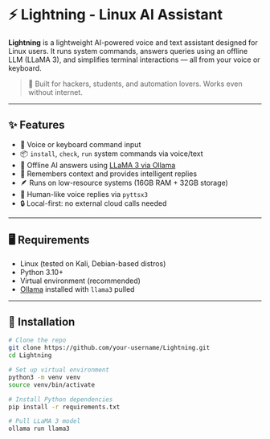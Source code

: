 # ⚡ Lightning - Linux AI Assistant

**Lightning** is a lightweight AI-powered voice and text assistant designed for Linux users. It runs system commands, answers queries using an offline LLM (LLaMA 3), and simplifies terminal interactions — all from your voice or keyboard.

> 🧠 Built for hackers, students, and automation lovers. Works even without internet.

---

## ✨ Features

- 🎤 Voice or keyboard command input
- 📦 `install`, `check`, `run` system commands via voice/text
- 🤖 Offline AI answers using [LLaMA 3 via Ollama](https://ollama.com/library/llama3)
- 🧠 Remembers context and provides intelligent replies
- 🪶 Runs on low-resource systems (16GB RAM + 32GB storage)
- 💬 Human-like voice replies via `pyttsx3`
- 🔒 Local-first: no external cloud calls needed

---

## 🖥️ Requirements

- Linux (tested on Kali, Debian-based distros)
- Python 3.10+
- Virtual environment (recommended)
- [Ollama](https://ollama.com) installed with `llama3` pulled

---

## 🔧 Installation

```bash
# Clone the repo
git clone https://github.com/your-username/Lightning.git
cd Lightning

# Set up virtual environment
python3 -m venv venv
source venv/bin/activate

# Install Python dependencies
pip install -r requirements.txt

# Pull LLaMA 3 model
ollama run llama3
